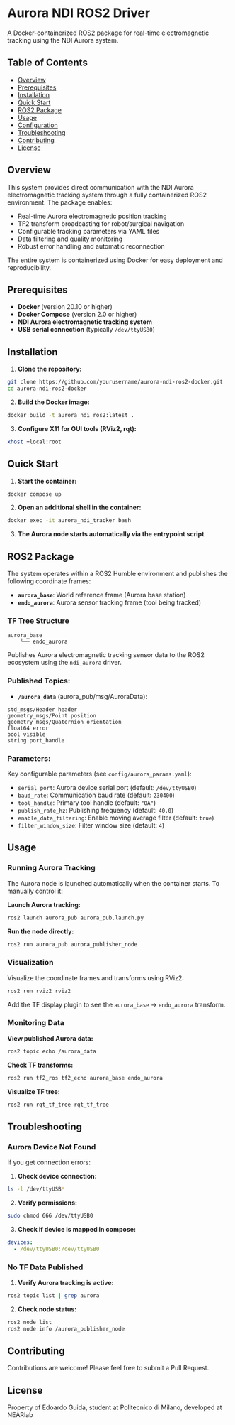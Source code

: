 # Aurora NDI ROS2 Driver

A Docker-containerized ROS2 package for real-time electromagnetic tracking using the NDI Aurora system.

## Table of Contents

* [Overview](#overview)
* [Prerequisites](#prerequisites)
* [Installation](#installation)
* [Quick Start](#quick-start)
* [ROS2 Package](#ros2-package)
* [Usage](#usage)
* [Configuration](#configuration)
* [Troubleshooting](#troubleshooting)
* [Contributing](#contributing)
* [License](#license)

## Overview

This system provides direct communication with the NDI Aurora electromagnetic tracking system through a fully containerized ROS2 environment. The package enables:

* Real-time Aurora electromagnetic position tracking
* TF2 transform broadcasting for robot/surgical navigation
* Configurable tracking parameters via YAML files
* Data filtering and quality monitoring
* Robust error handling and automatic reconnection

The entire system is containerized using Docker for easy deployment and reproducibility.

## Prerequisites

* **Docker** (version 20.10 or higher)
* **Docker Compose** (version 2.0 or higher)
* **NDI Aurora electromagnetic tracking system**
* **USB serial connection** (typically `/dev/ttyUSB0`)

## Installation

1. **Clone the repository:**

```bash
git clone https://github.com/yourusername/aurora-ndi-ros2-docker.git
cd aurora-ndi-ros2-docker
```

2. **Build the Docker image:**

```bash
docker build -t aurora_ndi_ros2:latest .
```

3. **Configure X11 for GUI tools (RViz2, rqt):**

```bash
xhost +local:root
```

## Quick Start

1. **Start the container:**

```bash
docker compose up
```

2. **Open an additional shell in the container:**

```bash
docker exec -it aurora_ndi_tracker bash
```

3. **The Aurora node starts automatically via the entrypoint script**

## ROS2 Package

The system operates within a ROS2 Humble environment and publishes the following coordinate frames:

* **`aurora_base`**: World reference frame (Aurora base station)
* **`endo_aurora`**: Aurora sensor tracking frame (tool being tracked)

### TF Tree Structure

```
aurora_base
    └── endo_aurora
```

Publishes Aurora electromagnetic tracking sensor data to the ROS2 ecosystem using the `ndi_aurora` driver.

### Published Topics:

* **`/aurora_data`** (aurora_pub/msg/AuroraData):

```
std_msgs/Header header
geometry_msgs/Point position
geometry_msgs/Quaternion orientation
float64 error
bool visible
string port_handle
```

### Parameters:

Key configurable parameters (see `config/aurora_params.yaml`):

* `serial_port`: Aurora device serial port (default: `/dev/ttyUSB0`)
* `baud_rate`: Communication baud rate (default: `230400`)
* `tool_handle`: Primary tool handle (default: `"0A"`)
* `publish_rate_hz`: Publishing frequency (default: `40.0`)
* `enable_data_filtering`: Enable moving average filter (default: `true`)
* `filter_window_size`: Filter window size (default: `4`)

## Usage

### Running Aurora Tracking

The Aurora node is launched automatically when the container starts. To manually control it:

**Launch Aurora tracking:**

```bash
ros2 launch aurora_pub aurora_pub.launch.py
```

**Run the node directly:**

```bash
ros2 run aurora_pub aurora_publisher_node
```

### Visualization

Visualize the coordinate frames and transforms using RViz2:

```bash
ros2 run rviz2 rviz2
```

Add the TF display plugin to see the `aurora_base` → `endo_aurora` transform.

### Monitoring Data

**View published Aurora data:**

```bash
ros2 topic echo /aurora_data
```

**Check TF transforms:**

```bash
ros2 run tf2_ros tf2_echo aurora_base endo_aurora
```

**Visualize TF tree:**

```bash
ros2 run rqt_tf_tree rqt_tf_tree
```

## Troubleshooting

### Aurora Device Not Found

If you get connection errors:

1. **Check device connection:**
```bash
ls -l /dev/ttyUSB*
```

2. **Verify permissions:**
```bash
sudo chmod 666 /dev/ttyUSB0
```

3. **Check if device is mapped in compose:**
```yaml
devices:
  - /dev/ttyUSB0:/dev/ttyUSB0
```

### No TF Data Published

1. **Verify Aurora tracking is active:**
```bash
ros2 topic list | grep aurora
```

2. **Check node status:**
```bash
ros2 node list
ros2 node info /aurora_publisher_node
```

## Contributing

Contributions are welcome! Please feel free to submit a Pull Request.

## License

Property of Edoardo Guida, student at Politecnico di Milano, developed at NEARlab
